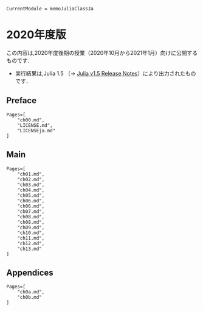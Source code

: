 ```@meta
CurrentModule = memoJuliaClassJa
```
# 2020年度版

この内容は,2020年度後期の授業（2020年10月から2021年1月）向けに公開するものです．
- 実行結果は,Julia 1.5 （→ [Julia v1.5 Release Notes](https://docs.julialang.org/en/v1/NEWS/#Julia-v1.5-Release-Notes)）により出力されたものです．

## Preface

```@contents
Pages=[
	"ch00.md",
	"LICENSE.md",
	"LICENSEja.md"
]
```

## Main

```@contents
Pages=[
	"ch01.md",
	"ch02.md",
	"ch03.md",
	"ch04.md",
	"ch05.md",
	"ch06.md",
	"ch06.md",
	"ch07.md",
	"ch08.md",
	"ch08.md",
	"ch09.md",
	"ch10.md",
	"ch11.md",
	"ch12.md",
	"ch13.md"
]
```

## Appendices

```@contents
Pages=[
	"ch0a.md",
	"ch0b.md"
]
```

